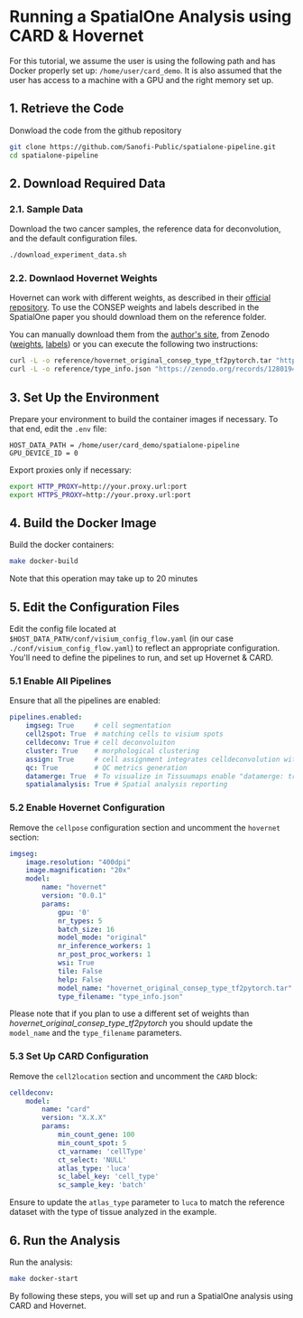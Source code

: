 # Running a SpatialOne Analysis using CARD & Hovernet

For this tutorial, we assume the user is using the following path and has Docker properly set up: `/home/user/card_demo`. It is also assumed that the user has access to a machine with a GPU and the right memory set up.

## 1. Retrieve the Code
Donwload the code from the github repository
```bash
git clone https://github.com/Sanofi-Public/spatialone-pipeline.git
cd spatialone-pipeline
```

## 2. Download Required Data

### 2.1. Sample Data
Download the two cancer samples, the reference data for deconvolution, and the default configuration files.
```bash
./download_experiment_data.sh
```

### 2.2. Downlaod Hovernet Weights
Hovernet can work with different weights, as described in their [official repository]([https://drive.google.com/drive/folders/17IBOqdImvZ7Phe0ZdC5U1vwPFJFkttWp](https://github.com/vqdang/hover_net?tab=readme-ov-file#model-weights)). To use the CONSEP weights and labels described in the SpatialOne paper you should download them on the reference folder.

You can manually download them from the [author's site](https://drive.google.com/drive/folders/17IBOqdImvZ7Phe0ZdC5U1vwPFJFkttWp), from Zenodo ([weights](https://zenodo.org/records/12801948/files/hovernet_original_consep_type_tf2pytorch.tar?download=1), [labels](https://zenodo.org/records/12801948/files/type_info.json?download=1)) or you can execute the following two instructions:
```bash
curl -L -o reference/hovernet_original_consep_type_tf2pytorch.tar "https://zenodo.org/records/12801948/files/hovernet_original_consep_type_tf2pytorch.tar?download=1"
curl -L -o reference/type_info.json "https://zenodo.org/records/12801948/files/type_info.json?download=1"
```


## 3. Set Up the Environment
Prepare your environment to build the container images if necessary. To that end, edit the `.env` file:
```env
HOST_DATA_PATH = /home/user/card_demo/spatialone-pipeline
GPU_DEVICE_ID = 0
```

Export proxies only if necessary:
```bash
export HTTP_PROXY=http://your.proxy.url:port
export HTTPS_PROXY=http://your.proxy.url:port
```

## 4. Build the Docker Image

Build the docker containers:
```bash
make docker-build
```
Note that this operation may take up to 20 minutes

## 5. Edit the Configuration Files

Edit the config file located at `$HOST_DATA_PATH/conf/visium_config_flow.yaml` (in our case `./conf/visium_config_flow.yaml`) to reflect an appropriate configuration. You'll need to define the pipelines to run, and set up Hovernet & CARD.

### 5.1 Enable All Pipelines

Ensure that all the pipelines are enabled:
```yaml
pipelines.enabled:
    imgseg: True     # cell segmentation
    cell2spot: True  # matching cells to visium spots
    celldeconv: True # cell deconvoluiton
    cluster: True    # morphological clustering
    assign: True     # cell assignment integrates celldeconvolution with cell segmentation
    qc: True         # QC metrics generation
    datamerge: True  # To visualize in Tissuumaps enable "datamerge: true"
    spatialanalysis: True # Spatial analysis reporting
```

### 5.2 Enable Hovernet Configuration

Remove the `cellpose` configuration section and uncomment the `hovernet` section:
```yaml
imgseg:
    image.resolution: "400dpi"
    image.magnification: "20x"
    model:
        name: "hovernet"
        version: "0.0.1"
        params:
            gpu: '0'
            nr_types: 5
            batch_size: 16
            model_mode: "original"
            nr_inference_workers: 1
            nr_post_proc_workers: 1
            wsi: True
            tile: False
            help: False
            model_name: "hovernet_original_consep_type_tf2pytorch.tar"
            type_filename: "type_info.json"
```
Please note that if you plan to use a different set of weights than _hovernet_original_consep_type_tf2pytorch_ you should update the `model_name` and the `type_filename` parameters.

### 5.3 Set Up CARD Configuration

Remove the `cell2location` section and uncomment the `CARD` block:
```yaml
celldeconv:
    model:
        name: "card"
        version: "X.X.X"
        params:
            min_count_gene: 100
            min_count_spot: 5
            ct_varname: 'cellType'
            ct_select: 'NULL'
            atlas_type: 'luca'
            sc_label_key: 'cell_type'
            sc_sample_key: 'batch'
```
Ensure to update the `atlas_type` parameter to `luca` to match the reference dataset with the type of tissue analyzed in the example.

## 6. Run the Analysis

Run the analysis:
```bash
make docker-start
```

By following these steps, you will set up and run a SpatialOne analysis using CARD and Hovernet.
